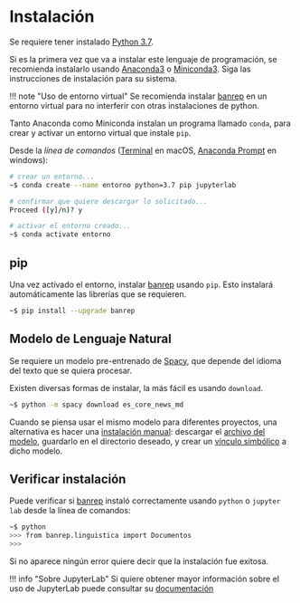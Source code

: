 # Instalación

Se requiere tener instalado [Python 3.7][web_python].

Si es la primera vez que va a instalar este lenguaje de programación, se recomienda instalarlo usando [Anaconda3][web_anaconda] o [Miniconda3][web_conda]. Siga las instrucciones de instalación para su sistema.

!!! note "Uso de entorno virtual"
    Se recomienda instalar [banrep][pypi_banrep] en un entorno virtual para no interferir con otras instalaciones de python.

[web_python]: https://www.python.org/downloads/
[web_anaconda]: https://www.anaconda.com/distribution/
[web_conda]: https://conda.io/miniconda.html
[pypi_banrep]: https://pypi.org/project/banrep/

Tanto Anaconda como Miniconda instalan un programa llamado `conda`, para crear y activar un entorno virtual que instale `pip`.

Desde la *línea de comandos* ([Terminal][terminal] en macOS, [Anaconda Prompt][anacondocs] en windows):

[terminal]: https://support.apple.com/guide/terminal/welcome/mac
[anacondocs]: https://docs.anaconda.com/anaconda/install/verify-install/


```bash
# crear un entorno...
~$ conda create --name entorno python=3.7 pip jupyterlab
```

```bash
# confirmar que quiere descargar lo solicitado...
Proceed ([y]/n)? y
```

```bash
# activar el entorno creado...
~$ conda activate entorno
```

## pip

Una vez activado el entorno, instalar [banrep][pypi_banrep] usando `pip`. Esto instalará automáticamente las librerías que se requieren.

```bash
~$ pip install --upgrade banrep
```

## Modelo de Lenguaje Natural

Se requiere un modelo pre-entrenado de [Spacy][spacy_models], que depende del idioma del texto que se quiera procesar.

[spacy_models]: https://spacy.io/models

Existen diversas formas de instalar, la más fácil es usando `download`.

```bash
~$ python -m spacy download es_core_news_md
```

Cuando se piensa usar el mismo modelo para diferentes proyectos, una alternativa es hacer una [instalación manual][spacy_manual]: descargar el [archivo del modelo][spacy_esmd], guardarlo en el directorio deseado, y crear un [vínculo simbólico][spacy_link] a dicho modelo.

[spacy_manual]: https://spacy.io/usage/models#download-manual
[spacy_esmd]: https://github.com/explosion/spacy-models/releases/download/es_core_news_md-2.2.5/es_core_news_md-2.2.5.tar.gz
[spacy_link]: https://spacy.io/usage/models#usage-link

## Verificar instalación
Puede verificar si [banrep][pypi_banrep] instaló correctamente usando `python` o `jupyter lab` desde la línea de comandos:

```bash
~$ python
>>> from banrep.linguistica import Documentos
>>>
```

Si no aparece ningún error quiere decir que la instalación fue exitosa.

!!! info "Sobre JupyterLab"
    Si quiere obtener mayor información sobre el uso de JupyterLab puede consultar su [documentación][jupyter]

[jupyter]: https://jupyterlab.readthedocs.io/en/stable/
